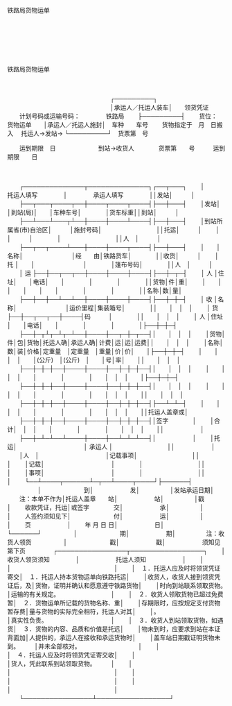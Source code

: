 



铁路局货物运单



 

　　

　　

　　


 铁路局货物运单



　　


　　　　　　　　　　　　　　　　　┌─────────┐
　　　　　　　　　　　　　　　　　│承运人／托运人装车│　　领货凭证
　　计划号码或运输号码：　　　　 铁路局　　 ├─────────┤
　　货位：　　　　　　　　　　　货物运单　　│承运人／托运人施封│　车种　　车号
　　货物指定于　月　日搬入　 托运人→发站→ └─────────┘　货票第　号


　　运到期限　日　　　　　　　到站→收货人　　　　货票第　　号　　　运到期限　　日

　　


　　┌──────────────┬──────────────┐┌──┬───┐
　　│　　　　 托运人填写　　　　 │　　　　 承运人填写　　　　 ││发站│　　　│
　　├──┬───┬────┬──┼────┬────┬────┤├──┼───┤
　　│发站│　　　│到站(局)│　　│车种车号│　　　　│货车标重││到站│　　　│
　　├──┴───┴───┬┴──┼────┼────┴────┤├──┼───┤
　　│到站所属省(市)自治区│　　　│施封号码│　　　　　　　　　││托运│　　　│
　　│　　　　　　　　　　│　　　│　　　　│　　　　　　　　　││人　│　　　│
　　├──┬──┬────┴───┼────┼────┬────┤├──┼───┤
　　│　　│名称│　　　　　　　　│经　　由│铁路货车│　　　　││收货│　　　│
　　│ 托 │　　│　　　　　　　　│　　　　│篷布号码│　　　　││人　│　　　│
　　│ 运 ├──┼──┬──┬──┼────┼────┼────┤├──┼─┬─┤
　　│ 人 │住址│　　│电话│　　│　　　　│　　　　│　　　　││货物│件│重│
　　│　　│　　│　　│　　│　　│　　　　│　　　　│　　　　││名称│数│量│
　　├──┼──┼──┴──┴──┼────┼────┼────┤├──┼─┼─┤
　　│ 收 │名称│　　　　　　　　│运价里程│集装箱号│　　　　││　　│　│　│
　　│ 货 ├──┼──┬──┬──┼────┤码　　　│　　　　││　　│　│　│
　　│ 人 │住址│　　│电话│　　│　　　　│　　　　│　　　　│├──┼─┼─┤
　　├──┼─┬┴┬─┴┬─┴──┼────┼──┬─┼─┬──┤│　　│　│　│
　　│货物│件│包│货物│托运人确│承运人确│计费│运│运│运费││　　│　│　│
　　│名称│数│装│价格│定重量　│定重量　│重量│价│价│　　│├──┼─┼─┤
　　│　　│　│　│　　│(公斤)　│(公斤)　│　　│号│率│　　││　　│　│　│
　　├──┼─┼─┼──┼────┼────┼──┼─┼─┼──┤│　　│　│　│
　　│　　│　│　│　　│　　　　│　　　　│　　│　│　│　　│├──┼─┼─┤
　　├──┼─┼─┼──┼────┼────┼──┼─┼─┼──┤│　　│　│　│
　　│　　│　│　│　　│　　　　│　　　　│　　│　│　│　　││　　│　│　│
　　├──┼─┼─┼──┼────┼────┼──┼─┼─┼──┤├──┴─┴─┤
　　│　　│　│　│　　│　　　　│　　　　│　　│　│　│　　││托运人盖章或│
　　├──┼─┼─┼──┼────┼────┼──┼─┼─┼──┤│签字　　　　│
　　│合计│　│　│　　│　　　　│　　　　│　　│　│　│　　││　　　　　　│
　　├──┼─┴─┴──┴────┼────┼──┴─┴─┴──┤│　　　　　　│
　　│托运│　　　　　　　　　　　│ 承运人 │　　　　　　　　　││　　　　　　│
　　│人　│　　　　　　　　　　　│记载事项│　　　　　　　　　││　　　　　　│
　　│记载│　　　　　　　　　　　│　　　　│　　　　　　　　　││　　　　　　│
　　│事项│　　　　　　　　　　　│　　　　│　　　　　　　　　││　　　　　　│
　　└──┴────┬──────┴─┬──┴────┬────┘├──────┤
　　　　　│　　　　　　　到│　　　　　　发│　　　　　│发站承运日期│
　　注：本单不作为│托运人盖章　　站│　　　　　　站│　　　　　│戳　　　　　│
　　收款凭证，托运│或签字　　　　交│　　　　　　承│　　　　　│　　　　　　│
　　人签约须知见下│　　　　　　　付│　　　　　　运│　　　　　│　　　　　　│
　　页　　　　　　│　　 年 月 日 日│　　　　　　日│　　　　　└──────┘
　　　　　│　　　　　　　期│　　　　　　期│　　　　　注：收货人领货
　　　　　│　　　　　　　戳│　　　　　　戳│　　　　　　须知见第下页
　　
　　┌────────────────┬─────────────────┐
　　│　　　　 收货人领货须知　　　　 │　　　　　　托运人须知　　　　　　│
　　│　　　　　　　　　　　　　　　　│　　　　　　　　　　　　　　　　　│
　　│　１．托运人应及时将领货凭证寄交│　１．托运人持本货物运单向铁路托运│
　　│收货人，收货人接到领货凭证后，及│货物，证明并确认和愿意遵守铁路货物│
　　│时向到站联系领取货物。　　　　　│运输的有关规定。　　　　　　　　　│
　　│　２．收货人领取货物已超过免费暂│　２．货物运单所记载的货物名称、重│
　　│存期限时，应按规定支付货物暂存费│量与货物的实际完全相符，托运人对其│
　　│。　　　　　　　　　　　　　　　│真实性负责。　　　　　　　　　　　│
　　│　３．收货人到站领取货物，如遇货│　３．货物的内容、品质和价值是托远│
　　│物未到时，应要求到站在本证背面加│人提供的，承运人在接收和承运货物时│
　　│盖车站日期戳证明货物未到。　　　│并未全部核对。　　　　　　　　　　│
　　│　　　　　　　　　　　　　　　　│　４．托运人应及时将领货凭证寄交收│
　　│　　　　　　　　　　　　　　　　│货人，凭此联系到站领取货物。　　　│
　　│　　　　　　　　　　　　　　　　│　　　　　　　　　　　　　　　　　│
　　│　　　　　　　　　　　　　　　　│　　　　　　　　　　　　　　　　　│
　　│　　　　　　　　　　　　　　　　│　　　　　　　　　　　　　　　　　│
　　└────────────────┴─────────────────┘
　　
